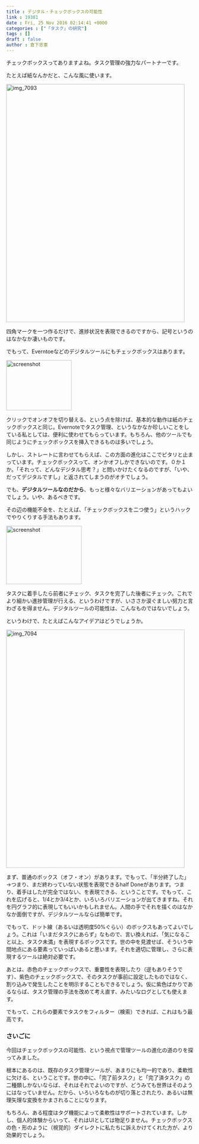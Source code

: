 ```yaml
---
title : デジタル・チェックボックスの可能性
link : 19381
date : Fri, 25 Nov 2016 02:14:41 +0000
categories : ["「タスク」の研究"]
tags : []
draft : false
author : 倉下忠憲
---
```


チェックボックスってありますよね。タスク管理の強力なパートナーです。

たとえば紙なんかだと、こんな風に使います。

<a href="https://rashita.net/blog/?attachment_id=19382" rel="attachment wp-att-19382"><img src="https://rashita.net/blog/wp-content/uploads/2016/11/IMG_7093.jpg" alt="img_7093" width="480" height="640" class="alignnone size-full wp-image-19382" /></a>

四角マークを一つ作るだけで、進捗状況を表現できるのですから、記号というのはなかなか凄いものです。

でもって、Everntoeなどのデジタルツールにもチェックボックスはあります。

<a href="https://rashita.net/blog/?attachment_id=19384" rel="attachment wp-att-19384"><img src="https://rashita.net/blog/wp-content/uploads/2016/11/screenshot30.png" alt="screenshot" width="176" height="135" class="alignnone size-full wp-image-19384" /></a>

クリックでオンオフを切り替える、という点を除けば、基本的な動作は紙のチェックボックスと同じ。Evernoteでタスク管理、というなかなか珍しいことをしている私としては、便利に使わせてもらっています。もちろん、他のツールでも同じようにチェックボックスを挿入できるものは多いでしょう。

しかし、ストレートに言わせてもらえば、この方面の進化はここでピタリと止まっています。チェックボックスって、オンかオフしかできないのです。０か１か。「それって、どんなデジタル思考？」と問いかけたくなるのですが、「いや、だってデジタルですし」と返されてしまうのがオチでしょう。

でも、<strong>デジタルツールなのだから</strong>、もっと様々なバリエーションがあってもよいでしょう。いや、あるべきです。

その辺の機能不全を、たとえば、「チェックボックスを二つ使う」というハックでやりくりする手法もあります。

<a href="https://rashita.net/blog/?attachment_id=19385" rel="attachment wp-att-19385"><img src="https://rashita.net/blog/wp-content/uploads/2016/11/screenshot31.png" alt="screenshot" width="203" height="157" class="alignnone size-full wp-image-19385" /></a>

タスクに着手したら前者にチェック、タスクを完了した後者にチェック。これでより細かい進捗管理が行える、というわけですが、いささか涙ぐましい努力と言わざるを得ません。デジタルツールの可能性は、こんなものではないでしょう。

というわけで、たとえばこんなアイデアはどうでしょうか。

<a href="https://rashita.net/blog/?attachment_id=19383" rel="attachment wp-att-19383"><img src="https://rashita.net/blog/wp-content/uploads/2016/11/IMG_7094.jpg" alt="img_7094" width="480" height="640" class="alignnone size-full wp-image-19383" /></a>

まず、普通のボックス（オフ・オン）があります。でもって、「半分終了した」→つまり、まだ終わっていない状態を表現できるhalf Doneがあります。つまり、着手はしたが完全ではない、を表現できる、ということです。でもって、これを広げると、1/4とか3/4とか、いろいろバリエーションが出てきますね。それを円グラフ的に表現してもいいかもしれません。人間の手でそれを描くのはなかなか面倒ですが、デジタルツールならば簡単です。

でもって、ドット線（あるいは透明度50%ぐらい）のボックスもあってよいでしょう。これは「いまだタスクにあらず」なもので、言い換えれば、「気になること以上、タスク未満」を表現するボックスです。世の中を見渡せば、そういう中間地点にある要素っていっぱいあると思います。それを適切に管理し、さらに表現するツールは絶対必要です。

あとは、赤色のチェックボックスで、重要性を表現したり（逆もありそうです）、紫色のチェックボックスで、そのタスクが事前に設定したものではなく、割り込みで発生したことを明示することもできるでしょう。仮に紫色ばかりであるならば、タスク管理の手法を改めて考え直す、みたいなログとしても使えます。

でもって、これらの要素でタスクをフィルター（検索）できれば、これはもう最高です。

<h3>さいごに</h3>

今回はチェックボックスの可能性、という視点で管理ツールの進化の道のりを探ってみました。

根本にあるのは、既存のタスク管理ツールが、あまりにも均一的であり、柔軟性に欠ける、ということです。世の中に、「完了前タスク」と「完了済タスク」の二種類しかないならば、それはそれでよいのですが、どうみても世界はそのようにはなっていません。だから、いろいろなものが切り落とされたり、あるいは無理矢理な変換をかまされることになります。

もちろん、ある程度はタグ機能によって柔軟性はサポートされています。しかし、個人的体験からいって、それはUIとしては物足りません。チェックボックスの色・形のように（視覚的）ダイレクトに私たちに訴えかけてくれた方が、より効果的でしょう。